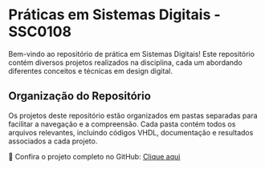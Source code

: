 # Práticas em Sistemas Digitais - SSC0108

Bem-vindo ao repositório de prática em Sistemas Digitais! Este repositório contém diversos projetos realizados na disciplina, cada um abordando diferentes conceitos e técnicas em design digital.

## Organização do Repositório

Os projetos deste repositório estão organizados em pastas separadas para facilitar a navegação e a compreensão. Cada pasta contém todos os arquivos relevantes, incluindo códigos VHDL, documentação e resultados associados a cada projeto. 

🔗 Confira o projeto completo no GitHub: [Clique aqui](https://github.com/JhonatanBarboza/Pratica_Sistemas_Digitais)
